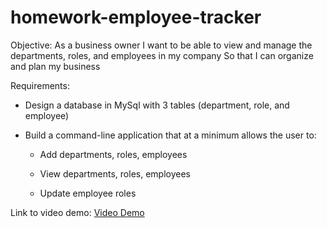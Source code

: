 # homework-employee-tracker

Objective:
As a business owner
I want to be able to view and manage the departments, roles, and employees in my company
So that I can organize and plan my business

Requirements:
- Design a database in MySql with 3 tables (department, role, and employee)
- Build a command-line application that at a minimum allows the user to:

  * Add departments, roles, employees

  * View departments, roles, employees

  * Update employee roles

Link to video demo:
[Video Demo]()